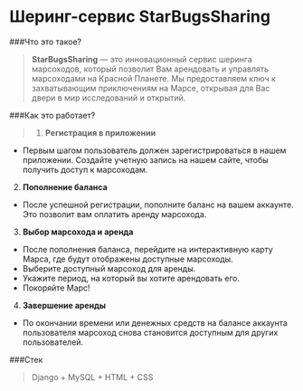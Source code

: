 # Шеринг-сервис StarBugsSharing

###Что это такое?
> **StarBugsSharing** — это инновационный сервис шеринга марсоходов, который позволит Вам арендовать и управлять марсоходами на Красной Планете. Мы предоставляем ключ к захватывающим приключениям на Марсе, открывая для Вас двери в мир исследований и открытий.

###Как это работает?
> 1. **Регистрация в приложении**
 - Первым шагом пользователь должен зарегистрироваться в нашем приложении. Создайте учетную запись на нашем сайте, чтобы получить доступ к марсоходам.
2. **Пополнение баланса**
 - После успешной регистрации, пополните баланс на вашем аккаунте. Это позволит вам оплатить аренду марсохода.
3. **Выбор марсохода и аренда**
 - После пополнения баланса, перейдите на интерактивную карту Марса, где будут отображены доступные марсоходы.
 - Выберите доступный марсоход для аренды.
 - Укажите период, на который вы хотите арендовать его.
 - Покоряйте Марс!
4. **Завершение аренды**
 - По окончании времени или денежных средств на балансе аккаунта пользователя марсоход снова становится доступным для других пользователей.

###Стек
> Django + MySQL + HTML + CSS